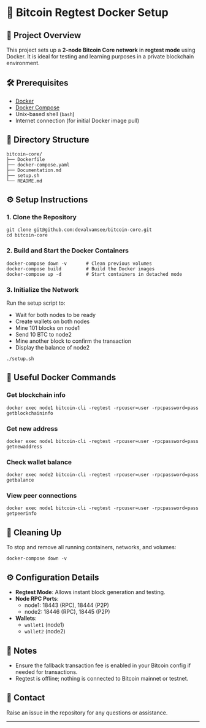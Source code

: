 # 📄 Bitcoin Regtest Docker Setup

## 🚀 Project Overview

This project sets up a **2-node Bitcoin Core network** in **regtest mode** using Docker. It is ideal for testing and learning purposes in a private blockchain environment.

## 🛠️ Prerequisites

- [Docker](https://www.docker.com/)
- [Docker Compose](https://docs.docker.com/compose/)
- Unix-based shell (`bash`)
- Internet connection (for initial Docker image pull)

## 📁 Directory Structure

```
bitcoin-core/
├── Dockerfile
├── docker-compose.yaml
├── Documentation.md 
├── setup.sh
└── README.md
```

## ⚙️ Setup Instructions

### 1. Clone the Repository

```
git clone git@github.com:devalvamsee/bitcoin-core.git
cd bitcoin-core
```

### 2. Build and Start the Docker Containers

```
docker-compose down -v       # Clean previous volumes
docker-compose build         # Build the Docker images
docker-compose up -d         # Start containers in detached mode
```

### 3. Initialize the Network

Run the setup script to:

- Wait for both nodes to be ready
- Create wallets on both nodes
- Mine 101 blocks on node1
- Send 10 BTC to node2
- Mine another block to confirm the transaction
- Display the balance of node2

```
./setup.sh
```

## 🧪 Useful Docker Commands

### Get blockchain info

```
docker exec node1 bitcoin-cli -regtest -rpcuser=user -rpcpassword=pass getblockchaininfo
```

### Get new address

```
docker exec node1 bitcoin-cli -regtest -rpcuser=user -rpcpassword=pass getnewaddress
```

### Check wallet balance

```
docker exec node2 bitcoin-cli -regtest -rpcuser=user -rpcpassword=pass getbalance
```

### View peer connections

```
docker exec node1 bitcoin-cli -regtest -rpcuser=user -rpcpassword=pass getpeerinfo
```

## 🧹 Cleaning Up

To stop and remove all running containers, networks, and volumes:

```
docker-compose down -v
```

## ⚙️ Configuration Details

- **Regtest Mode**: Allows instant block generation and testing.
- **Node RPC Ports**:
  - node1: 18443 (RPC), 18444 (P2P)
  - node2: 18446 (RPC), 18445 (P2P)
- **Wallets**:
  - `wallet1` (node1)
  - `wallet2` (node2)

## 📌 Notes

- Ensure the fallback transaction fee is enabled in your Bitcoin config if needed for transactions.
- Regtest is offline; nothing is connected to Bitcoin mainnet or testnet.

## 📧 Contact

Raise an issue in the repository for any questions or assistance.

---

